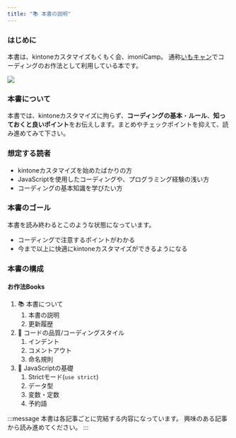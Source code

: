 ```yaml
---
title: "📚 本書の説明"
---
```

### はじめに
本書は、kintoneカスタマイズもくもく会、imoniCamp。
通称[いもキャン](https://page.cybozu.co.jp/-/mokumoku-imonicamp)でコーディングのお作法として利用している本です。

![](https://storage.googleapis.com/zenn-user-upload/b5916f3ec2dafbcda0215703.png)

### 本書について
本書では、kintoneカスタマイズに拘らず、**コーディングの基本**・**ルール**、**知っておくと良いポイント**をお伝えします。まとめやチェックポイントを抑えて、読み進めてみて下さい。

### 想定する読者
- kintoneカスタマイズを始めたばかりの方
- JavaScriptを使用したコーディングや、プログラミング経験の浅い方
- コーディングの基本知識を学びたい方

### 本書のゴール
本書を読み終わるとこのような状態になっています。
- コーディングで注意するポイントがわかる
- 今まで以上に快適にkintoneカスタマイズができるようになる

### 本書の構成
#### お作法Books
1. 📚 本書について
   1. 本書の説明
   2. 更新履歴
2. 🍵 コードの品質/コーディングスタイル
   1. インデント
   2. コメントアウト
   3. 命名規則
   <!-- 4. リンター -->
3. 🔰 JavaScriptの基礎
   1. Strictモード(`use strict`)
   2. データ型
   3. 変数・定数
   <!-- 4. 関数 -->
   4. 予約語
<!-- 4. 🚀 開発者ツール -->

:::message
本書は各記事ごとに完結する内容になっています。
興味のある記事から読み進めてください。
:::
